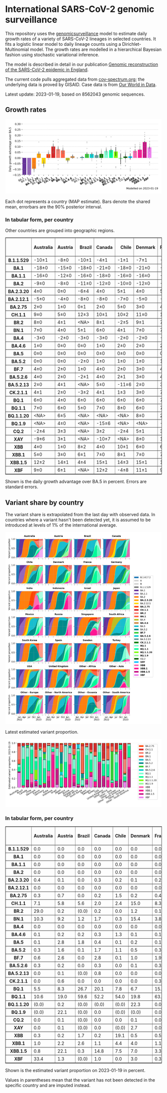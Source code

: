# International SARS-CoV-2 genomic surveillance

This repository uses the [genomicsurveillance](https://github.com/gerstung-lab/genomicsurveillance) model to estimate daily growth rates of a variety of SARS-CoV-2 lineages in selected countries. It fits a logistic linear model to daily lineage counts using a Dirichlet-Multinomial model. The growth rates are modelled in a hierarchical Bayesian fashion using stochastic variational inference. 

The model is described in detail in our publication [Genomic reconstruction of the SARS-CoV-2 epidemic in England](https://www.nature.com/articles/s41586-021-04069-y).

The current code pulls aggregated data from [cov-spectrum.org](cov-spectrum.org); the underlying data is proved by GISAID. Case data is from [Our World in Data](https://ourworldindata.org/explorers/coronavirus-data-explorer).

Latest update: 2023-01-19, based on 8562043 genomic sequences.

## Growth rates
![Growth rates](plots/growth-rate-latest.png)

Each dot represents a country (MAP estimate). Bars denote the shared mean, errorbars are the 90% posterior interval.

### In tabular form, per country

Other countries are grouped into geographic regions.

<small><table border="1" class="dataframe">
  <thead>
    <tr style="text-align: right;">
      <th></th>
      <th>Australia</th>
      <th>Austria</th>
      <th>Brazil</th>
      <th>Canada</th>
      <th>Chile</th>
      <th>Denmark</th>
      <th>France</th>
      <th>Germany</th>
      <th>India</th>
      <th>Indonesia</th>
      <th>Israel</th>
      <th>Japan</th>
      <th>Mexico</th>
      <th>Other - Africa</th>
      <th>Other - Asia</th>
      <th>Other - Europe</th>
      <th>Other - North America</th>
      <th>Other - Oceania</th>
      <th>Other - South America</th>
      <th>Russia</th>
      <th>Singapore</th>
      <th>South Africa</th>
      <th>South Korea</th>
      <th>Spain</th>
      <th>Sweden</th>
      <th>Turkey</th>
      <th>USA</th>
      <th>United Kingdom</th>
    </tr>
  </thead>
  <tbody>
    <tr>
      <th>B.1.1.529</th>
      <td>-10±1</td>
      <td>-8±0</td>
      <td>-10±1</td>
      <td>-4±1</td>
      <td>-1±1</td>
      <td>-7±1</td>
      <td>-9±1</td>
      <td>-5±0</td>
      <td>-4±0</td>
      <td>-6±1</td>
      <td>-5±1</td>
      <td>-2±1</td>
      <td>-3±1</td>
      <td>-7±0</td>
      <td>-4±0</td>
      <td>-16±0</td>
      <td>-16±1</td>
      <td>-9±1</td>
      <td>-10±1</td>
      <td>-11±1</td>
      <td>-4±1</td>
      <td>-9±0</td>
      <td>0±1</td>
      <td>-5±1</td>
      <td>-8±0</td>
      <td>-13±1</td>
      <td>-3±0</td>
      <td>-11±0</td>
    </tr>
    <tr>
      <th>BA.1</th>
      <td>-18±0</td>
      <td>-15±0</td>
      <td>-18±0</td>
      <td>-21±0</td>
      <td>-18±0</td>
      <td>-21±0</td>
      <td>-19±0</td>
      <td>-20±0</td>
      <td>-13±0</td>
      <td>-15±0</td>
      <td>-21±0</td>
      <td>-21±0</td>
      <td>-17±0</td>
      <td>-14±0</td>
      <td>-12±0</td>
      <td>-20±0</td>
      <td>-20±0</td>
      <td>-21±0</td>
      <td>-17±0</td>
      <td>-17±0</td>
      <td>-16±0</td>
      <td>-15±0</td>
      <td>-21±0</td>
      <td>-18±0</td>
      <td>-20±0</td>
      <td>-20±0</td>
      <td>-21±0</td>
      <td>-21±0</td>
    </tr>
    <tr>
      <th>BA.1.1</th>
      <td>-16±0</td>
      <td>-12±0</td>
      <td>-16±0</td>
      <td>-18±0</td>
      <td>-16±0</td>
      <td>-16±0</td>
      <td>-17±0</td>
      <td>-17±0</td>
      <td>-11±0</td>
      <td>-16±0</td>
      <td>-18±0</td>
      <td>-17±0</td>
      <td>-15±0</td>
      <td>-13±0</td>
      <td>-10±0</td>
      <td>-17±0</td>
      <td>-18±0</td>
      <td>-13±0</td>
      <td>-16±0</td>
      <td>-16±0</td>
      <td>-9±0</td>
      <td>-14±0</td>
      <td>-17±0</td>
      <td>-16±0</td>
      <td>-17±0</td>
      <td>-15±0</td>
      <td>-18±0</td>
      <td>-18±0</td>
    </tr>
    <tr>
      <th>BA.2</th>
      <td>-9±0</td>
      <td>-8±0</td>
      <td>-11±0</td>
      <td>-12±0</td>
      <td>-10±0</td>
      <td>-12±0</td>
      <td>-9±0</td>
      <td>-11±0</td>
      <td>-4±0</td>
      <td>-8±0</td>
      <td>-10±0</td>
      <td>-10±0</td>
      <td>-9±0</td>
      <td>-7±0</td>
      <td>-5±0</td>
      <td>-10±0</td>
      <td>-12±0</td>
      <td>-9±0</td>
      <td>-10±0</td>
      <td>-11±0</td>
      <td>-4±0</td>
      <td>-8±0</td>
      <td>-9±0</td>
      <td>-8±0</td>
      <td>-12±0</td>
      <td>-8±0</td>
      <td>-10±0</td>
      <td>-10±0</td>
    </tr>
    <tr>
      <th>BA.2.3.20</th>
      <td>4±0</td>
      <td>0±0</td>
      <td>-6±4</td>
      <td>4±0</td>
      <td>5±1</td>
      <td>4±0</td>
      <td>5±0</td>
      <td>4±0</td>
      <td>14±2</td>
      <td>5±1</td>
      <td>4±0</td>
      <td>3±0</td>
      <td>-7±7</td>
      <td>-2±4</td>
      <td>4±0</td>
      <td>5±0</td>
      <td>3±1</td>
      <td>3±0</td>
      <td>-3±2</td>
      <td>1±2</td>
      <td>3±0</td>
      <td>-5±4</td>
      <td>3±0</td>
      <td>5±1</td>
      <td>4±1</td>
      <td>3±2</td>
      <td>4±0</td>
      <td>4±0</td>
    </tr>
    <tr>
      <th>BA.2.12.1</th>
      <td>-5±0</td>
      <td>-4±0</td>
      <td>-8±0</td>
      <td>-8±0</td>
      <td>-7±0</td>
      <td>-5±0</td>
      <td>-4±0</td>
      <td>-4±0</td>
      <td>-5±0</td>
      <td>-5±0</td>
      <td>-6±0</td>
      <td>-7±0</td>
      <td>-6±0</td>
      <td>-4±0</td>
      <td>-3±0</td>
      <td>-4±0</td>
      <td>-7±0</td>
      <td>-6±0</td>
      <td>-7±0</td>
      <td>-7±1</td>
      <td>-2±0</td>
      <td>-2±1</td>
      <td>-5±0</td>
      <td>-3±0</td>
      <td>-6±0</td>
      <td>-4±0</td>
      <td>-7±0</td>
      <td>-4±0</td>
    </tr>
    <tr>
      <th>BA.2.75</th>
      <td>2±0</td>
      <td>1±0</td>
      <td>0±1</td>
      <td>2±0</td>
      <td>5±0</td>
      <td>3±0</td>
      <td>4±0</td>
      <td>3±0</td>
      <td>4±0</td>
      <td>6±0</td>
      <td>3±0</td>
      <td>2±0</td>
      <td>3±1</td>
      <td>5±0</td>
      <td>3±0</td>
      <td>4±0</td>
      <td>3±1</td>
      <td>2±0</td>
      <td>4±0</td>
      <td>1±0</td>
      <td>1±0</td>
      <td>-1±1</td>
      <td>3±0</td>
      <td>6±0</td>
      <td>4±0</td>
      <td>5±0</td>
      <td>3±0</td>
      <td>4±0</td>
    </tr>
    <tr>
      <th>CH.1.1</th>
      <td>9±0</td>
      <td>5±0</td>
      <td>12±3</td>
      <td>10±1</td>
      <td>10±2</td>
      <td>11±0</td>
      <td>13±1</td>
      <td>11±1</td>
      <td>14±1</td>
      <td>15±1</td>
      <td>12±1</td>
      <td>5±0</td>
      <td>6±3</td>
      <td>9±2</td>
      <td>9±0</td>
      <td>10±0</td>
      <td>15±4</td>
      <td>8±0</td>
      <td>9±1</td>
      <td>6±4</td>
      <td>8±1</td>
      <td>4±2</td>
      <td>7±0</td>
      <td>15±2</td>
      <td>12±0</td>
      <td>12±1</td>
      <td>9±0</td>
      <td>11±0</td>
    </tr>
    <tr>
      <th>BR.2</th>
      <td>8±0</td>
      <td>4±1</td>
      <td>&lt;NA&gt;</td>
      <td>8±1</td>
      <td>-2±5</td>
      <td>9±1</td>
      <td>7±2</td>
      <td>6±1</td>
      <td>16±2</td>
      <td>10±5</td>
      <td>-10±8</td>
      <td>5±1</td>
      <td>&lt;NA&gt;</td>
      <td>&lt;NA&gt;</td>
      <td>9±2</td>
      <td>9±1</td>
      <td>&lt;NA&gt;</td>
      <td>10±0</td>
      <td>7±4</td>
      <td>&lt;NA&gt;</td>
      <td>6±1</td>
      <td>&lt;NA&gt;</td>
      <td>6±1</td>
      <td>14±4</td>
      <td>-6±7</td>
      <td>&lt;NA&gt;</td>
      <td>8±1</td>
      <td>9±1</td>
    </tr>
    <tr>
      <th>BN.1</th>
      <td>7±0</td>
      <td>4±0</td>
      <td>5±1</td>
      <td>6±0</td>
      <td>4±1</td>
      <td>7±0</td>
      <td>7±0</td>
      <td>6±0</td>
      <td>10±0</td>
      <td>9±0</td>
      <td>7±0</td>
      <td>5±0</td>
      <td>6±1</td>
      <td>6±0</td>
      <td>7±0</td>
      <td>6±0</td>
      <td>4±1</td>
      <td>6±0</td>
      <td>9±1</td>
      <td>6±1</td>
      <td>5±0</td>
      <td>4±1</td>
      <td>7±0</td>
      <td>8±0</td>
      <td>8±0</td>
      <td>7±0</td>
      <td>7±0</td>
      <td>6±0</td>
    </tr>
    <tr>
      <th>BA.4</th>
      <td>-3±0</td>
      <td>-2±0</td>
      <td>-3±0</td>
      <td>-3±0</td>
      <td>-2±0</td>
      <td>-2±0</td>
      <td>-1±0</td>
      <td>-2±0</td>
      <td>-3±0</td>
      <td>-2±0</td>
      <td>-2±0</td>
      <td>-3±0</td>
      <td>-2±0</td>
      <td>-2±0</td>
      <td>-2±0</td>
      <td>-2±0</td>
      <td>-2±0</td>
      <td>-3±0</td>
      <td>-3±0</td>
      <td>-4±1</td>
      <td>-2±0</td>
      <td>-2±0</td>
      <td>-3±0</td>
      <td>-1±0</td>
      <td>-2±0</td>
      <td>-2±0</td>
      <td>-2±0</td>
      <td>-2±0</td>
    </tr>
    <tr>
      <th>BA.4.6</th>
      <td>1±0</td>
      <td>0±0</td>
      <td>0±0</td>
      <td>1±0</td>
      <td>2±0</td>
      <td>2±0</td>
      <td>2±0</td>
      <td>2±0</td>
      <td>3±1</td>
      <td>2±0</td>
      <td>2±0</td>
      <td>1±0</td>
      <td>1±0</td>
      <td>2±0</td>
      <td>2±0</td>
      <td>2±0</td>
      <td>0±0</td>
      <td>1±0</td>
      <td>1±0</td>
      <td>0±1</td>
      <td>1±0</td>
      <td>0±0</td>
      <td>1±0</td>
      <td>3±0</td>
      <td>2±0</td>
      <td>2±1</td>
      <td>1±0</td>
      <td>1±0</td>
    </tr>
    <tr>
      <th>BA.5</th>
      <td>0±0</td>
      <td>0±0</td>
      <td>0±0</td>
      <td>0±0</td>
      <td>0±0</td>
      <td>0±0</td>
      <td>0±0</td>
      <td>0±0</td>
      <td>0±0</td>
      <td>0±0</td>
      <td>0±0</td>
      <td>0±0</td>
      <td>0±0</td>
      <td>0±0</td>
      <td>0±0</td>
      <td>0±0</td>
      <td>0±0</td>
      <td>0±0</td>
      <td>0±0</td>
      <td>0±0</td>
      <td>0±0</td>
      <td>0±0</td>
      <td>0±0</td>
      <td>0±0</td>
      <td>0±0</td>
      <td>0±0</td>
      <td>0±0</td>
      <td>0±0</td>
    </tr>
    <tr>
      <th>BA.5.2</th>
      <td>0±0</td>
      <td>0±0</td>
      <td>-2±0</td>
      <td>1±0</td>
      <td>1±0</td>
      <td>1±0</td>
      <td>1±0</td>
      <td>1±0</td>
      <td>0±0</td>
      <td>1±0</td>
      <td>0±0</td>
      <td>1±0</td>
      <td>0±0</td>
      <td>0±0</td>
      <td>0±0</td>
      <td>1±0</td>
      <td>1±0</td>
      <td>0±0</td>
      <td>0±0</td>
      <td>0±0</td>
      <td>1±0</td>
      <td>-1±0</td>
      <td>2±0</td>
      <td>1±0</td>
      <td>1±0</td>
      <td>1±0</td>
      <td>1±0</td>
      <td>1±0</td>
    </tr>
    <tr>
      <th>BF.7</th>
      <td>4±0</td>
      <td>2±0</td>
      <td>1±0</td>
      <td>4±0</td>
      <td>2±0</td>
      <td>3±0</td>
      <td>4±0</td>
      <td>4±0</td>
      <td>14±1</td>
      <td>4±1</td>
      <td>4±0</td>
      <td>5±0</td>
      <td>3±0</td>
      <td>2±1</td>
      <td>13±0</td>
      <td>3±0</td>
      <td>3±0</td>
      <td>4±0</td>
      <td>3±0</td>
      <td>1±0</td>
      <td>8±1</td>
      <td>1±1</td>
      <td>5±0</td>
      <td>4±0</td>
      <td>3±0</td>
      <td>1±1</td>
      <td>4±0</td>
      <td>3±0</td>
    </tr>
    <tr>
      <th>BA.5.2.6</th>
      <td>4±0</td>
      <td>2±0</td>
      <td>-2±1</td>
      <td>4±0</td>
      <td>2±1</td>
      <td>3±0</td>
      <td>4±0</td>
      <td>4±0</td>
      <td>4±1</td>
      <td>5±0</td>
      <td>4±0</td>
      <td>4±0</td>
      <td>-1±2</td>
      <td>3±0</td>
      <td>3±0</td>
      <td>4±0</td>
      <td>1±1</td>
      <td>4±0</td>
      <td>1±1</td>
      <td>3±0</td>
      <td>2±0</td>
      <td>0±0</td>
      <td>3±0</td>
      <td>5±0</td>
      <td>3±0</td>
      <td>3±0</td>
      <td>4±0</td>
      <td>4±0</td>
    </tr>
    <tr>
      <th>BA.5.2.13</th>
      <td>2±0</td>
      <td>4±1</td>
      <td>&lt;NA&gt;</td>
      <td>5±0</td>
      <td>-11±6</td>
      <td>2±0</td>
      <td>3±1</td>
      <td>5±0</td>
      <td>&lt;NA&gt;</td>
      <td>2±1</td>
      <td>5±1</td>
      <td>1±1</td>
      <td>0±2</td>
      <td>0±2</td>
      <td>5±1</td>
      <td>4±0</td>
      <td>0±2</td>
      <td>-5±3</td>
      <td>-12±5</td>
      <td>2±2</td>
      <td>3±2</td>
      <td>-8±4</td>
      <td>-3±2</td>
      <td>3±1</td>
      <td>3±1</td>
      <td>0±2</td>
      <td>4±0</td>
      <td>3±0</td>
    </tr>
    <tr>
      <th>CK.2.1.1</th>
      <td>4±1</td>
      <td>2±0</td>
      <td>-3±2</td>
      <td>4±1</td>
      <td>1±3</td>
      <td>3±0</td>
      <td>7±1</td>
      <td>4±0</td>
      <td>&lt;NA&gt;</td>
      <td>&lt;NA&gt;</td>
      <td>6±1</td>
      <td>2±1</td>
      <td>2±1</td>
      <td>&lt;NA&gt;</td>
      <td>-2±3</td>
      <td>5±0</td>
      <td>&lt;NA&gt;</td>
      <td>1±1</td>
      <td>8±2</td>
      <td>-4±4</td>
      <td>2±2</td>
      <td>-7±4</td>
      <td>0±2</td>
      <td>6±0</td>
      <td>6±1</td>
      <td>-1±4</td>
      <td>5±0</td>
      <td>5±0</td>
    </tr>
    <tr>
      <th>BQ.1</th>
      <td>6±0</td>
      <td>4±0</td>
      <td>6±0</td>
      <td>6±0</td>
      <td>6±0</td>
      <td>6±0</td>
      <td>7±0</td>
      <td>6±0</td>
      <td>19±1</td>
      <td>9±0</td>
      <td>8±0</td>
      <td>5±0</td>
      <td>7±0</td>
      <td>5±0</td>
      <td>7±0</td>
      <td>6±0</td>
      <td>5±0</td>
      <td>6±0</td>
      <td>8±0</td>
      <td>7±1</td>
      <td>6±0</td>
      <td>3±0</td>
      <td>6±0</td>
      <td>8±0</td>
      <td>6±0</td>
      <td>7±0</td>
      <td>6±0</td>
      <td>6±0</td>
    </tr>
    <tr>
      <th>BQ.1.1</th>
      <td>7±0</td>
      <td>6±0</td>
      <td>5±0</td>
      <td>7±0</td>
      <td>8±0</td>
      <td>6±0</td>
      <td>7±0</td>
      <td>7±0</td>
      <td>19±1</td>
      <td>10±0</td>
      <td>8±0</td>
      <td>5±0</td>
      <td>7±0</td>
      <td>6±0</td>
      <td>7±0</td>
      <td>7±0</td>
      <td>7±0</td>
      <td>7±0</td>
      <td>10±0</td>
      <td>5±1</td>
      <td>6±0</td>
      <td>6±0</td>
      <td>5±0</td>
      <td>10±0</td>
      <td>8±0</td>
      <td>6±0</td>
      <td>7±0</td>
      <td>7±0</td>
    </tr>
    <tr>
      <th>BQ.1.1.20</th>
      <td>&lt;NA&gt;</td>
      <td>6±5</td>
      <td>&lt;NA&gt;</td>
      <td>&lt;NA&gt;</td>
      <td>&lt;NA&gt;</td>
      <td>8±0</td>
      <td>2±3</td>
      <td>11±1</td>
      <td>&lt;NA&gt;</td>
      <td>&lt;NA&gt;</td>
      <td>-8±7</td>
      <td>&lt;NA&gt;</td>
      <td>&lt;NA&gt;</td>
      <td>&lt;NA&gt;</td>
      <td>&lt;NA&gt;</td>
      <td>9±2</td>
      <td>&lt;NA&gt;</td>
      <td>&lt;NA&gt;</td>
      <td>&lt;NA&gt;</td>
      <td>&lt;NA&gt;</td>
      <td>&lt;NA&gt;</td>
      <td>&lt;NA&gt;</td>
      <td>-8±7</td>
      <td>&lt;NA&gt;</td>
      <td>11±1</td>
      <td>&lt;NA&gt;</td>
      <td>-9±8</td>
      <td>5±3</td>
    </tr>
    <tr>
      <th>BQ.1.9</th>
      <td>&lt;NA&gt;</td>
      <td>4±0</td>
      <td>&lt;NA&gt;</td>
      <td>-15±6</td>
      <td>&lt;NA&gt;</td>
      <td>&lt;NA&gt;</td>
      <td>-10±6</td>
      <td>&lt;NA&gt;</td>
      <td>-4±6</td>
      <td>&lt;NA&gt;</td>
      <td>-7±4</td>
      <td>&lt;NA&gt;</td>
      <td>&lt;NA&gt;</td>
      <td>-4±5</td>
      <td>&lt;NA&gt;</td>
      <td>3±1</td>
      <td>&lt;NA&gt;</td>
      <td>&lt;NA&gt;</td>
      <td>-4±4</td>
      <td>&lt;NA&gt;</td>
      <td>&lt;NA&gt;</td>
      <td>&lt;NA&gt;</td>
      <td>6±1</td>
      <td>&lt;NA&gt;</td>
      <td>&lt;NA&gt;</td>
      <td>&lt;NA&gt;</td>
      <td>4±0</td>
      <td>&lt;NA&gt;</td>
    </tr>
    <tr>
      <th>CQ.2</th>
      <td>-2±4</td>
      <td>3±3</td>
      <td>&lt;NA&gt;</td>
      <td>3±2</td>
      <td>-2±4</td>
      <td>5±1</td>
      <td>3±2</td>
      <td>-7±4</td>
      <td>&lt;NA&gt;</td>
      <td>&lt;NA&gt;</td>
      <td>4±2</td>
      <td>4±0</td>
      <td>-3±5</td>
      <td>&lt;NA&gt;</td>
      <td>&lt;NA&gt;</td>
      <td>5±2</td>
      <td>-1±3</td>
      <td>&lt;NA&gt;</td>
      <td>-4±4</td>
      <td>&lt;NA&gt;</td>
      <td>-1±4</td>
      <td>-3±5</td>
      <td>-7±4</td>
      <td>&lt;NA&gt;</td>
      <td>&lt;NA&gt;</td>
      <td>&lt;NA&gt;</td>
      <td>6±0</td>
      <td>-7±4</td>
    </tr>
    <tr>
      <th>XAY</th>
      <td>-9±6</td>
      <td>3±1</td>
      <td>&lt;NA&gt;</td>
      <td>-10±7</td>
      <td>&lt;NA&gt;</td>
      <td>8±0</td>
      <td>1±3</td>
      <td>6±2</td>
      <td>&lt;NA&gt;</td>
      <td>&lt;NA&gt;</td>
      <td>-12±5</td>
      <td>&lt;NA&gt;</td>
      <td>&lt;NA&gt;</td>
      <td>3±5</td>
      <td>&lt;NA&gt;</td>
      <td>9±1</td>
      <td>&lt;NA&gt;</td>
      <td>&lt;NA&gt;</td>
      <td>&lt;NA&gt;</td>
      <td>&lt;NA&gt;</td>
      <td>&lt;NA&gt;</td>
      <td>-1±1</td>
      <td>-11±5</td>
      <td>1±5</td>
      <td>-8±4</td>
      <td>&lt;NA&gt;</td>
      <td>2±1</td>
      <td>6±2</td>
    </tr>
    <tr>
      <th>XBB</th>
      <td>4±0</td>
      <td>1±0</td>
      <td>8±2</td>
      <td>4±0</td>
      <td>10±1</td>
      <td>6±0</td>
      <td>6±0</td>
      <td>5±0</td>
      <td>12±0</td>
      <td>10±0</td>
      <td>7±0</td>
      <td>2±0</td>
      <td>5±2</td>
      <td>6±1</td>
      <td>5±0</td>
      <td>5±0</td>
      <td>10±1</td>
      <td>6±1</td>
      <td>10±0</td>
      <td>9±1</td>
      <td>3±0</td>
      <td>4±1</td>
      <td>3±0</td>
      <td>11±1</td>
      <td>6±1</td>
      <td>8±1</td>
      <td>7±0</td>
      <td>7±0</td>
    </tr>
    <tr>
      <th>XBB.1</th>
      <td>5±0</td>
      <td>3±0</td>
      <td>6±1</td>
      <td>7±0</td>
      <td>8±1</td>
      <td>7±0</td>
      <td>7±0</td>
      <td>6±0</td>
      <td>13±0</td>
      <td>12±0</td>
      <td>7±0</td>
      <td>3±0</td>
      <td>10±1</td>
      <td>8±1</td>
      <td>6±0</td>
      <td>6±0</td>
      <td>10±0</td>
      <td>4±0</td>
      <td>11±1</td>
      <td>9±0</td>
      <td>3±0</td>
      <td>1±2</td>
      <td>4±0</td>
      <td>10±1</td>
      <td>7±0</td>
      <td>9±1</td>
      <td>8±0</td>
      <td>8±0</td>
    </tr>
    <tr>
      <th>XBB.1.5</th>
      <td>12±2</td>
      <td>14±1</td>
      <td>4±4</td>
      <td>15±1</td>
      <td>14±3</td>
      <td>15±1</td>
      <td>12±1</td>
      <td>14±2</td>
      <td>20±1</td>
      <td>&lt;NA&gt;</td>
      <td>17±1</td>
      <td>5±3</td>
      <td>1±6</td>
      <td>&lt;NA&gt;</td>
      <td>9±4</td>
      <td>14±1</td>
      <td>19±2</td>
      <td>3±9</td>
      <td>22±2</td>
      <td>&lt;NA&gt;</td>
      <td>14±3</td>
      <td>6±7</td>
      <td>8±2</td>
      <td>19±2</td>
      <td>15±2</td>
      <td>&lt;NA&gt;</td>
      <td>14±0</td>
      <td>17±1</td>
    </tr>
    <tr>
      <th>XBF</th>
      <td>9±0</td>
      <td>6±1</td>
      <td>&lt;NA&gt;</td>
      <td>12±2</td>
      <td>-4±8</td>
      <td>11±1</td>
      <td>9±2</td>
      <td>7±3</td>
      <td>11±1</td>
      <td>-1±9</td>
      <td>15±2</td>
      <td>4±1</td>
      <td>-4±9</td>
      <td>&lt;NA&gt;</td>
      <td>6±3</td>
      <td>10±1</td>
      <td>&lt;NA&gt;</td>
      <td>10±1</td>
      <td>&lt;NA&gt;</td>
      <td>&lt;NA&gt;</td>
      <td>8±1</td>
      <td>-6±8</td>
      <td>8±1</td>
      <td>17±2</td>
      <td>15±1</td>
      <td>8±3</td>
      <td>9±1</td>
      <td>13±1</td>
    </tr>
  </tbody>
</table></small>

Shown is the daily growth advantage over BA.5 in percent. Errors are standard errors.

## Variant share by country

The variant share is extrapolated from the last day with observed data. In countries where a variant hasn't been detected yet, it is assumed to be introduced at levels of 1% of the international average. 

![Variant share by country](plots/variant-share-latest.png)

Latest estimated variant proportion.

![Variant share by country](plots/variant-share-bar.png)

### In tabular form, per country

<small><table border="1" class="dataframe">
  <thead>
    <tr style="text-align: right;">
      <th></th>
      <th>Australia</th>
      <th>Austria</th>
      <th>Brazil</th>
      <th>Canada</th>
      <th>Chile</th>
      <th>Denmark</th>
      <th>France</th>
      <th>Germany</th>
      <th>India</th>
      <th>Indonesia</th>
      <th>Israel</th>
      <th>Japan</th>
      <th>Mexico</th>
      <th>Russia</th>
      <th>Singapore</th>
      <th>South Africa</th>
      <th>South Korea</th>
      <th>Spain</th>
      <th>Sweden</th>
      <th>Turkey</th>
      <th>USA</th>
      <th>United Kingdom</th>
      <th>Other - Africa</th>
      <th>Other - Asia</th>
      <th>Other - Europe</th>
      <th>Other - North America</th>
      <th>Other - Oceania</th>
      <th>Other - South America</th>
    </tr>
  </thead>
  <tbody>
    <tr>
      <th>B.1.1.529</th>
      <td>0.0</td>
      <td>0.0</td>
      <td>0.0</td>
      <td>0.0</td>
      <td>0.0</td>
      <td>0.0</td>
      <td>0.0</td>
      <td>0.0</td>
      <td>0.0</td>
      <td>0.0</td>
      <td>0.0</td>
      <td>0.0</td>
      <td>0.0</td>
      <td>0.0</td>
      <td>0.0</td>
      <td>0.0</td>
      <td>0.0</td>
      <td>0.0</td>
      <td>0.0</td>
      <td>0.0</td>
      <td>0.0</td>
      <td>0.0</td>
      <td>0.0</td>
      <td>0.0</td>
      <td>0.0</td>
      <td>0.0</td>
      <td>0.0</td>
      <td>0.0</td>
    </tr>
    <tr>
      <th>BA.1</th>
      <td>0.0</td>
      <td>0.0</td>
      <td>0.0</td>
      <td>0.0</td>
      <td>0.0</td>
      <td>0.0</td>
      <td>0.0</td>
      <td>0.0</td>
      <td>0.0</td>
      <td>0.0</td>
      <td>0.0</td>
      <td>0.0</td>
      <td>0.0</td>
      <td>0.0</td>
      <td>0.0</td>
      <td>0.0</td>
      <td>0.0</td>
      <td>0.0</td>
      <td>0.0</td>
      <td>0.0</td>
      <td>0.0</td>
      <td>0.0</td>
      <td>0.0</td>
      <td>0.0</td>
      <td>0.0</td>
      <td>0.0</td>
      <td>0.0</td>
      <td>0.0</td>
    </tr>
    <tr>
      <th>BA.1.1</th>
      <td>0.0</td>
      <td>0.0</td>
      <td>0.0</td>
      <td>0.0</td>
      <td>0.0</td>
      <td>0.0</td>
      <td>0.0</td>
      <td>0.0</td>
      <td>0.0</td>
      <td>0.0</td>
      <td>0.0</td>
      <td>0.0</td>
      <td>0.0</td>
      <td>0.0</td>
      <td>0.0</td>
      <td>0.0</td>
      <td>0.0</td>
      <td>0.0</td>
      <td>0.0</td>
      <td>0.0</td>
      <td>0.0</td>
      <td>0.0</td>
      <td>0.0</td>
      <td>0.0</td>
      <td>0.0</td>
      <td>0.0</td>
      <td>0.0</td>
      <td>0.0</td>
    </tr>
    <tr>
      <th>BA.2</th>
      <td>0.0</td>
      <td>0.0</td>
      <td>0.0</td>
      <td>0.0</td>
      <td>0.0</td>
      <td>0.0</td>
      <td>0.0</td>
      <td>0.0</td>
      <td>0.0</td>
      <td>0.0</td>
      <td>0.0</td>
      <td>0.0</td>
      <td>0.0</td>
      <td>0.0</td>
      <td>0.0</td>
      <td>0.0</td>
      <td>0.0</td>
      <td>0.0</td>
      <td>0.0</td>
      <td>0.0</td>
      <td>0.0</td>
      <td>0.0</td>
      <td>0.0</td>
      <td>0.0</td>
      <td>0.0</td>
      <td>0.0</td>
      <td>0.0</td>
      <td>0.0</td>
    </tr>
    <tr>
      <th>BA.2.3.20</th>
      <td>0.4</td>
      <td>0.1</td>
      <td>0.0</td>
      <td>0.3</td>
      <td>0.2</td>
      <td>0.1</td>
      <td>0.2</td>
      <td>0.3</td>
      <td>0.4</td>
      <td>0.0</td>
      <td>0.1</td>
      <td>0.9</td>
      <td>0.2</td>
      <td>0.0</td>
      <td>1.4</td>
      <td>0.0</td>
      <td>1.1</td>
      <td>0.0</td>
      <td>0.0</td>
      <td>0.2</td>
      <td>0.2</td>
      <td>0.0</td>
      <td>0.0</td>
      <td>0.5</td>
      <td>0.4</td>
      <td>0.0</td>
      <td>0.2</td>
      <td>0.0</td>
    </tr>
    <tr>
      <th>BA.2.12.1</th>
      <td>0.0</td>
      <td>0.0</td>
      <td>0.0</td>
      <td>0.0</td>
      <td>0.0</td>
      <td>0.0</td>
      <td>0.0</td>
      <td>0.0</td>
      <td>0.0</td>
      <td>0.0</td>
      <td>0.0</td>
      <td>0.0</td>
      <td>0.0</td>
      <td>0.0</td>
      <td>0.0</td>
      <td>0.0</td>
      <td>0.0</td>
      <td>0.0</td>
      <td>0.0</td>
      <td>0.0</td>
      <td>0.0</td>
      <td>0.0</td>
      <td>0.0</td>
      <td>0.0</td>
      <td>0.0</td>
      <td>0.0</td>
      <td>0.0</td>
      <td>0.0</td>
    </tr>
    <tr>
      <th>BA.2.75</th>
      <td>0.3</td>
      <td>0.7</td>
      <td>0.0</td>
      <td>0.2</td>
      <td>1.5</td>
      <td>0.2</td>
      <td>0.4</td>
      <td>0.7</td>
      <td>0.0</td>
      <td>0.1</td>
      <td>0.1</td>
      <td>0.5</td>
      <td>0.2</td>
      <td>0.1</td>
      <td>1.2</td>
      <td>0.0</td>
      <td>2.3</td>
      <td>0.5</td>
      <td>0.3</td>
      <td>1.4</td>
      <td>0.1</td>
      <td>0.3</td>
      <td>6.3</td>
      <td>0.4</td>
      <td>0.7</td>
      <td>0.0</td>
      <td>0.2</td>
      <td>0.0</td>
    </tr>
    <tr>
      <th>CH.1.1</th>
      <td>7.1</td>
      <td>5.8</td>
      <td>5.6</td>
      <td>2.0</td>
      <td>2.4</td>
      <td>15.0</td>
      <td>8.3</td>
      <td>9.3</td>
      <td>1.8</td>
      <td>6.1</td>
      <td>7.9</td>
      <td>3.1</td>
      <td>0.6</td>
      <td>1.8</td>
      <td>11.0</td>
      <td>0.5</td>
      <td>4.2</td>
      <td>4.3</td>
      <td>15.0</td>
      <td>18.7</td>
      <td>1.0</td>
      <td>34.8</td>
      <td>6.1</td>
      <td>7.3</td>
      <td>13.4</td>
      <td>3.0</td>
      <td>36.0</td>
      <td>0.6</td>
    </tr>
    <tr>
      <th>BR.2</th>
      <td>29.0</td>
      <td>0.2</td>
      <td>(0.0)</td>
      <td>0.2</td>
      <td>0.0</td>
      <td>1.2</td>
      <td>0.1</td>
      <td>0.1</td>
      <td>2.4</td>
      <td>0.6</td>
      <td>0.0</td>
      <td>0.5</td>
      <td>(0.0)</td>
      <td>(0.0)</td>
      <td>2.5</td>
      <td>(0.0)</td>
      <td>0.2</td>
      <td>1.8</td>
      <td>0.0</td>
      <td>(0.0)</td>
      <td>0.1</td>
      <td>0.3</td>
      <td>(0.1)</td>
      <td>0.4</td>
      <td>0.2</td>
      <td>(0.0)</td>
      <td>28.1</td>
      <td>0.3</td>
    </tr>
    <tr>
      <th>BN.1</th>
      <td>10.3</td>
      <td>9.2</td>
      <td>1.2</td>
      <td>1.7</td>
      <td>0.3</td>
      <td>15.4</td>
      <td>3.8</td>
      <td>9.8</td>
      <td>0.7</td>
      <td>1.8</td>
      <td>3.0</td>
      <td>15.6</td>
      <td>3.3</td>
      <td>3.9</td>
      <td>10.2</td>
      <td>1.9</td>
      <td>60.8</td>
      <td>1.4</td>
      <td>5.0</td>
      <td>8.4</td>
      <td>1.9</td>
      <td>3.4</td>
      <td>25.0</td>
      <td>10.3</td>
      <td>5.3</td>
      <td>0.1</td>
      <td>4.0</td>
      <td>1.0</td>
    </tr>
    <tr>
      <th>BA.4</th>
      <td>0.0</td>
      <td>0.0</td>
      <td>0.0</td>
      <td>0.0</td>
      <td>0.0</td>
      <td>0.0</td>
      <td>0.0</td>
      <td>0.0</td>
      <td>0.0</td>
      <td>0.0</td>
      <td>0.0</td>
      <td>0.0</td>
      <td>0.0</td>
      <td>0.0</td>
      <td>0.0</td>
      <td>0.1</td>
      <td>0.0</td>
      <td>0.0</td>
      <td>0.0</td>
      <td>0.0</td>
      <td>0.0</td>
      <td>0.0</td>
      <td>0.0</td>
      <td>0.0</td>
      <td>0.0</td>
      <td>0.0</td>
      <td>0.0</td>
      <td>0.0</td>
    </tr>
    <tr>
      <th>BA.4.6</th>
      <td>0.1</td>
      <td>0.2</td>
      <td>0.2</td>
      <td>0.3</td>
      <td>1.3</td>
      <td>0.1</td>
      <td>0.1</td>
      <td>0.2</td>
      <td>0.0</td>
      <td>0.0</td>
      <td>0.0</td>
      <td>0.1</td>
      <td>0.1</td>
      <td>0.0</td>
      <td>0.0</td>
      <td>0.2</td>
      <td>0.0</td>
      <td>0.0</td>
      <td>0.1</td>
      <td>0.0</td>
      <td>0.1</td>
      <td>0.0</td>
      <td>0.1</td>
      <td>0.0</td>
      <td>0.1</td>
      <td>0.0</td>
      <td>0.0</td>
      <td>0.0</td>
    </tr>
    <tr>
      <th>BA.5</th>
      <td>0.1</td>
      <td>2.8</td>
      <td>1.8</td>
      <td>0.4</td>
      <td>0.1</td>
      <td>0.2</td>
      <td>0.1</td>
      <td>0.6</td>
      <td>0.0</td>
      <td>0.0</td>
      <td>0.0</td>
      <td>1.0</td>
      <td>0.7</td>
      <td>0.7</td>
      <td>0.1</td>
      <td>9.1</td>
      <td>0.2</td>
      <td>0.0</td>
      <td>0.2</td>
      <td>0.1</td>
      <td>0.1</td>
      <td>0.1</td>
      <td>0.1</td>
      <td>0.0</td>
      <td>0.3</td>
      <td>0.1</td>
      <td>0.2</td>
      <td>0.0</td>
    </tr>
    <tr>
      <th>BA.5.2</th>
      <td>0.3</td>
      <td>1.6</td>
      <td>0.1</td>
      <td>1.7</td>
      <td>1.1</td>
      <td>0.5</td>
      <td>0.3</td>
      <td>3.5</td>
      <td>0.0</td>
      <td>0.0</td>
      <td>0.1</td>
      <td>24.4</td>
      <td>0.8</td>
      <td>2.8</td>
      <td>1.4</td>
      <td>0.3</td>
      <td>10.1</td>
      <td>0.1</td>
      <td>0.4</td>
      <td>0.7</td>
      <td>0.4</td>
      <td>0.2</td>
      <td>0.0</td>
      <td>0.1</td>
      <td>1.1</td>
      <td>0.2</td>
      <td>0.4</td>
      <td>0.0</td>
    </tr>
    <tr>
      <th>BF.7</th>
      <td>0.6</td>
      <td>2.6</td>
      <td>0.0</td>
      <td>2.8</td>
      <td>0.1</td>
      <td>1.0</td>
      <td>1.9</td>
      <td>10.6</td>
      <td>0.6</td>
      <td>0.0</td>
      <td>0.4</td>
      <td>18.7</td>
      <td>0.4</td>
      <td>0.2</td>
      <td>7.7</td>
      <td>0.2</td>
      <td>3.3</td>
      <td>0.3</td>
      <td>1.5</td>
      <td>0.0</td>
      <td>0.6</td>
      <td>0.4</td>
      <td>0.0</td>
      <td>64.7</td>
      <td>2.5</td>
      <td>0.0</td>
      <td>1.1</td>
      <td>0.0</td>
    </tr>
    <tr>
      <th>BA.5.2.6</th>
      <td>0.3</td>
      <td>0.2</td>
      <td>0.0</td>
      <td>0.3</td>
      <td>0.0</td>
      <td>0.1</td>
      <td>0.3</td>
      <td>1.1</td>
      <td>0.0</td>
      <td>0.1</td>
      <td>0.1</td>
      <td>7.1</td>
      <td>0.0</td>
      <td>1.0</td>
      <td>0.4</td>
      <td>0.1</td>
      <td>0.4</td>
      <td>0.0</td>
      <td>0.1</td>
      <td>0.5</td>
      <td>0.2</td>
      <td>0.1</td>
      <td>0.5</td>
      <td>0.1</td>
      <td>0.4</td>
      <td>0.0</td>
      <td>0.3</td>
      <td>0.0</td>
    </tr>
    <tr>
      <th>BA.5.2.13</th>
      <td>0.0</td>
      <td>0.1</td>
      <td>(0.0)</td>
      <td>0.8</td>
      <td>0.0</td>
      <td>0.0</td>
      <td>0.0</td>
      <td>0.6</td>
      <td>(0.0)</td>
      <td>0.0</td>
      <td>0.0</td>
      <td>0.0</td>
      <td>0.0</td>
      <td>0.0</td>
      <td>0.1</td>
      <td>0.0</td>
      <td>0.0</td>
      <td>0.0</td>
      <td>0.0</td>
      <td>0.0</td>
      <td>0.0</td>
      <td>0.1</td>
      <td>0.0</td>
      <td>0.1</td>
      <td>0.1</td>
      <td>0.0</td>
      <td>0.0</td>
      <td>0.0</td>
    </tr>
    <tr>
      <th>CK.2.1.1</th>
      <td>0.0</td>
      <td>0.6</td>
      <td>0.0</td>
      <td>0.0</td>
      <td>0.0</td>
      <td>0.0</td>
      <td>0.3</td>
      <td>0.4</td>
      <td>(0.0)</td>
      <td>(0.0)</td>
      <td>0.1</td>
      <td>0.0</td>
      <td>0.1</td>
      <td>0.0</td>
      <td>0.1</td>
      <td>0.0</td>
      <td>0.0</td>
      <td>0.2</td>
      <td>0.2</td>
      <td>0.0</td>
      <td>0.1</td>
      <td>0.1</td>
      <td>(0.0)</td>
      <td>0.0</td>
      <td>0.2</td>
      <td>(0.0)</td>
      <td>0.0</td>
      <td>0.1</td>
    </tr>
    <tr>
      <th>BQ.1</th>
      <td>5.5</td>
      <td>8.3</td>
      <td>26.7</td>
      <td>20.1</td>
      <td>7.8</td>
      <td>6.7</td>
      <td>15.6</td>
      <td>19.3</td>
      <td>33.7</td>
      <td>4.3</td>
      <td>16.9</td>
      <td>5.6</td>
      <td>36.0</td>
      <td>12.0</td>
      <td>21.6</td>
      <td>5.4</td>
      <td>11.4</td>
      <td>18.2</td>
      <td>14.7</td>
      <td>52.1</td>
      <td>15.5</td>
      <td>6.6</td>
      <td>9.5</td>
      <td>2.6</td>
      <td>18.6</td>
      <td>1.5</td>
      <td>4.5</td>
      <td>4.6</td>
    </tr>
    <tr>
      <th>BQ.1.1</th>
      <td>10.6</td>
      <td>19.0</td>
      <td>59.6</td>
      <td>52.2</td>
      <td>54.0</td>
      <td>19.8</td>
      <td>63.2</td>
      <td>32.7</td>
      <td>23.1</td>
      <td>6.5</td>
      <td>28.4</td>
      <td>21.1</td>
      <td>35.6</td>
      <td>1.0</td>
      <td>12.3</td>
      <td>74.7</td>
      <td>2.4</td>
      <td>53.6</td>
      <td>26.4</td>
      <td>4.0</td>
      <td>21.7</td>
      <td>27.6</td>
      <td>26.3</td>
      <td>3.0</td>
      <td>41.8</td>
      <td>9.5</td>
      <td>10.4</td>
      <td>25.9</td>
    </tr>
    <tr>
      <th>BQ.1.1.20</th>
      <td>(0.0)</td>
      <td>0.2</td>
      <td>(0.0)</td>
      <td>(0.0)</td>
      <td>(0.0)</td>
      <td>22.3</td>
      <td>0.0</td>
      <td>1.7</td>
      <td>(0.0)</td>
      <td>(0.0)</td>
      <td>0.0</td>
      <td>(0.0)</td>
      <td>(0.0)</td>
      <td>(0.0)</td>
      <td>(0.0)</td>
      <td>(0.0)</td>
      <td>0.0</td>
      <td>(0.0)</td>
      <td>1.6</td>
      <td>(0.0)</td>
      <td>0.0</td>
      <td>0.0</td>
      <td>(0.0)</td>
      <td>(0.0)</td>
      <td>0.2</td>
      <td>(0.0)</td>
      <td>(0.0)</td>
      <td>(0.0)</td>
    </tr>
    <tr>
      <th>BQ.1.9</th>
      <td>(0.0)</td>
      <td>22.1</td>
      <td>(0.0)</td>
      <td>0.0</td>
      <td>(0.0)</td>
      <td>(0.0)</td>
      <td>0.0</td>
      <td>(0.0)</td>
      <td>0.0</td>
      <td>(0.0)</td>
      <td>0.0</td>
      <td>(0.0)</td>
      <td>(0.0)</td>
      <td>(0.0)</td>
      <td>(0.0)</td>
      <td>(0.0)</td>
      <td>0.5</td>
      <td>(0.0)</td>
      <td>(0.0)</td>
      <td>(0.0)</td>
      <td>0.0</td>
      <td>(0.0)</td>
      <td>0.6</td>
      <td>(0.0)</td>
      <td>0.0</td>
      <td>(0.0)</td>
      <td>(0.0)</td>
      <td>0.0</td>
    </tr>
    <tr>
      <th>CQ.2</th>
      <td>0.0</td>
      <td>0.1</td>
      <td>(0.0)</td>
      <td>0.0</td>
      <td>0.0</td>
      <td>0.1</td>
      <td>0.0</td>
      <td>0.0</td>
      <td>(0.0)</td>
      <td>(0.0)</td>
      <td>0.0</td>
      <td>0.6</td>
      <td>0.0</td>
      <td>(0.0)</td>
      <td>0.0</td>
      <td>0.1</td>
      <td>0.0</td>
      <td>(0.0)</td>
      <td>(0.0)</td>
      <td>(0.0)</td>
      <td>0.2</td>
      <td>0.0</td>
      <td>(0.0)</td>
      <td>(0.0)</td>
      <td>0.0</td>
      <td>0.0</td>
      <td>(0.0)</td>
      <td>0.0</td>
    </tr>
    <tr>
      <th>XAY</th>
      <td>0.0</td>
      <td>0.1</td>
      <td>(0.0)</td>
      <td>0.0</td>
      <td>(0.0)</td>
      <td>2.7</td>
      <td>0.0</td>
      <td>0.1</td>
      <td>(0.0)</td>
      <td>(0.0)</td>
      <td>0.0</td>
      <td>(0.0)</td>
      <td>(0.0)</td>
      <td>(0.0)</td>
      <td>(0.0)</td>
      <td>0.1</td>
      <td>0.0</td>
      <td>0.0</td>
      <td>0.0</td>
      <td>(0.0)</td>
      <td>0.0</td>
      <td>0.0</td>
      <td>1.6</td>
      <td>(0.0)</td>
      <td>0.3</td>
      <td>(0.0)</td>
      <td>(0.0)</td>
      <td>(0.0)</td>
    </tr>
    <tr>
      <th>XBB</th>
      <td>0.3</td>
      <td>0.2</td>
      <td>1.7</td>
      <td>0.2</td>
      <td>19.1</td>
      <td>0.5</td>
      <td>0.5</td>
      <td>0.4</td>
      <td>11.8</td>
      <td>6.5</td>
      <td>0.9</td>
      <td>0.1</td>
      <td>0.8</td>
      <td>24.1</td>
      <td>3.9</td>
      <td>2.9</td>
      <td>0.2</td>
      <td>2.0</td>
      <td>0.4</td>
      <td>1.0</td>
      <td>0.9</td>
      <td>0.9</td>
      <td>7.2</td>
      <td>1.7</td>
      <td>0.5</td>
      <td>3.0</td>
      <td>0.8</td>
      <td>21.2</td>
    </tr>
    <tr>
      <th>XBB.1</th>
      <td>1.0</td>
      <td>2.2</td>
      <td>2.6</td>
      <td>1.1</td>
      <td>4.4</td>
      <td>4.0</td>
      <td>1.1</td>
      <td>1.8</td>
      <td>10.4</td>
      <td>73.8</td>
      <td>2.0</td>
      <td>0.3</td>
      <td>20.3</td>
      <td>52.2</td>
      <td>14.8</td>
      <td>0.3</td>
      <td>0.8</td>
      <td>1.3</td>
      <td>6.7</td>
      <td>11.5</td>
      <td>2.5</td>
      <td>2.2</td>
      <td>15.8</td>
      <td>8.7</td>
      <td>2.6</td>
      <td>64.2</td>
      <td>0.3</td>
      <td>4.6</td>
    </tr>
    <tr>
      <th>XBB.1.5</th>
      <td>0.8</td>
      <td>22.1</td>
      <td>0.3</td>
      <td>14.8</td>
      <td>7.5</td>
      <td>7.0</td>
      <td>3.3</td>
      <td>6.2</td>
      <td>15.1</td>
      <td>(0.1)</td>
      <td>33.1</td>
      <td>0.1</td>
      <td>0.7</td>
      <td>(0.1)</td>
      <td>7.8</td>
      <td>3.4</td>
      <td>0.9</td>
      <td>9.0</td>
      <td>3.1</td>
      <td>(0.0)</td>
      <td>54.1</td>
      <td>20.6</td>
      <td>(0.7)</td>
      <td>0.3</td>
      <td>9.8</td>
      <td>18.3</td>
      <td>1.0</td>
      <td>41.6</td>
    </tr>
    <tr>
      <th>XBF</th>
      <td>33.4</td>
      <td>1.3</td>
      <td>(0.0)</td>
      <td>1.0</td>
      <td>0.0</td>
      <td>3.0</td>
      <td>0.3</td>
      <td>0.4</td>
      <td>0.0</td>
      <td>0.1</td>
      <td>6.8</td>
      <td>0.2</td>
      <td>0.1</td>
      <td>(0.0)</td>
      <td>3.6</td>
      <td>0.5</td>
      <td>1.2</td>
      <td>7.1</td>
      <td>24.3</td>
      <td>1.3</td>
      <td>0.2</td>
      <td>2.3</td>
      <td>(0.1)</td>
      <td>0.1</td>
      <td>1.3</td>
      <td>(0.0)</td>
      <td>12.4</td>
      <td>(0.0)</td>
    </tr>
  </tbody>
</table></small>

Shown is the estimated variant proportion on 2023-01-19 in percent. 

Values in parentheses mean that the variant has not been detected in the specific country and are imputed instead.
